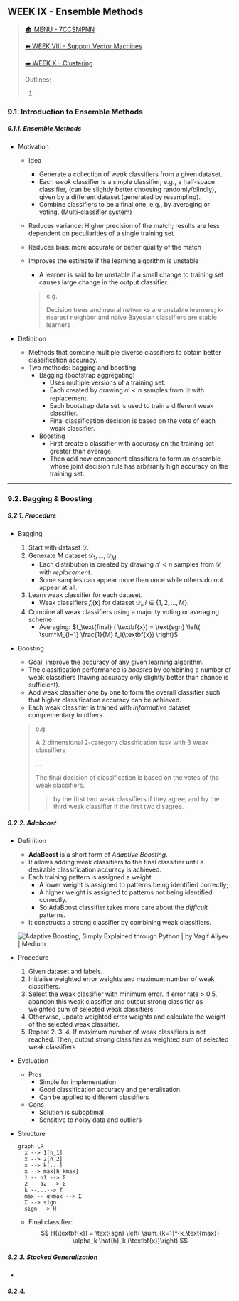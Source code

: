 ## WEEK IX - Ensemble Methods

>[🏠 MENU - 7CCSMPNN](year3/7ccsmpnn.md)
>
>[⬅️ WEEK VIII - Support Vector Machines](year3/7ccsmpnn/w8.md)
>
>[➡️ WEEK X - Clustering](year3/7ccsmpnn/w10.md)
>
>Outlines:
>
>1. 
>

### 9.1. Introduction to Ensemble Methods

##### 9.1.1. Ensemble Methods

- Motivation

  - Idea

    - Generate a collection of *weak* classifiers from a given dataset.
    - Each *weak* classifier is a simple classifier, e.g., a half-space classifier, (can be slightly better choosing randomly/blindly), given by a different dataset (generated by resampling).
    - Combine classifiers to be a final one, e.g., by averaging or voting. (Multi-classifier system)

  - Reduces variance: Higher precision of the match; results are less dependent on peculiarities of a single training set

  - Reduces bias: more accurate or better quality of the match

  - Improves the estimate if the learning algorithm is unstable

    - A learner is said to be unstable if a small change to training set causes large change in the output classifier. 

    > e.g.
    >
    > Decision trees and neural networks are unstable learners; k- nearest neighbor and naive Bayesian classifiers are stable learners

- Definition

  - Methods that combine multiple diverse classifiers to obtain better classification accuracy.
  - Two methods: bagging and boosting
    - Bagging (bootstrap aggregating)
      - Uses multiple versions of a training set.
      - Each created by drawing $n' < n$ samples from $\mathcal{D}$ with replacement.
      - Each bootstrap data set is used to train a different weak classifier.
      - Final classification decision is based on the vote of each weak classifier.
    - Boosting
      - First create a classifier with accuracy on the training set greater than average.
      - Then add new component classifiers to form an ensemble whose joint decision rule has arbitrarily high accuracy on the training set.

---

### 9.2. Bagging & Boosting

##### 9.2.1. Procedure

- Bagging

  1. Start with dataset $\mathcal{D}$.
  2. Generate $M$ dataset $\mathcal{D}_1, ..., \mathcal{D}_M$.
     - Each distribution is created by drawing $n' < n$ samples from $\mathcal{D}$ with *replacement*.
     - Some samples can appear more than once while others do not appear at all.
  3. Learn weak classifier for each dataset.
     - Weak classifiers $f_i(\textbf{x})$ for dataset $\mathcal{D}_i, i \in \{1, 2, ..., M\}$.
  4. Combine all weak classifiers using a majority voting or averaging scheme.
     - Averaging: $f_\text{final} ( \textbf{x}) = \text{sgn} \left( \sum^M_{i=1} \frac{1}{M} f_i(\textbf{x}) \right)$

- Boosting

  - Goal: improve the accuracy of any given learning algorithm.
  - The classification performance is *boosted* by combining a number of weak classifiers (having accuracy only slightly better than chance is sufficient).
  - Add weak classifier one by one to form the overall classifier such that higher classification accuracy can be achieved.
  - Each weak classifier is trained with *informative* dataset complementary to others.

  > e.g.
  >
  > A 2 dimensional 2-category classification task with 3 weak classifiers
  >
  > ...
  >
  > The final decision of classification is based on the votes of the weak classifiers.
  >
  > > by the first two weak classifiers if they agree, and by the third weak classifier if the first two disagree.

##### 9.2.2. Adaboost

- Definition

  - **AdaBoost** is a short form of *Adaptive Boosting*.
  - It allows adding weak classifiers to the final classifier until a desirable classification accuracy is achieved.
  - Each training pattern is assigned a weight. 
    - A lower weight is assigned to patterns being identified correctly; 
    - A higher weight is assigned to patterns not being identified correctly. 
    - So AdaBoost classifier takes more care about the *difficult* patterns.
  - It constructs a strong classifier by combining weak classifiers.

  ![Adaptive Boosting, Simply Explained through Python | by Vagif Aliyev |  Medium](https://miro.medium.com/v2/resize:fit:850/1*DwvwMlOcT1T9hZwIJvMfng.png)
  
- Procedure

  1. Given dataset and labels.
  2. Initialise weighted error weights and maximum number of weak classifiers.
  3. Select the weak classifier with minimum error. If error rate > 0.5, abandon this weak classifier and output strong classifier as weighted sum of selected weak classifiers.
  4. Otherwise, update weighted error weights and calculate the weight of the selected weak classifier.
  5. Repeat 2. 3. 4. If maximum number of weak classifiers is not reached. Then, output strong classifier as weighted sum of selected weak classifiers

- Evaluation

  - Pros
    - Simple for implementation
    - Good classification accuracy and generalisation
    - Can be applied to different classifiers
  - Cons
    - Solution is suboptimal
    - Sensitive to noisy data and outliers

- Structure

  ```mermaid
  graph LR
  	x --> 1[h_1]
  	x --> 2[h_2]
  	x --> k[...]
  	x --> max[h_kmax]
  	1 -- α1 --> Σ
  	2 -- α2 --> Σ
  	k --...--> Σ
  	max -- αkmax --> Σ
  	Σ --> sign
  	sign --> H
  ```

  - Final classifier: 
    $$
    H(\textbf{x}) = \text{sgn} \left( \sum_{k=1}^{k_\text{max}} \alpha_k \hat{h}_k (\textbf{x})\right)
    $$

##### 9.2.3. Stacked Generalization

- 



##### 9.2.4. 